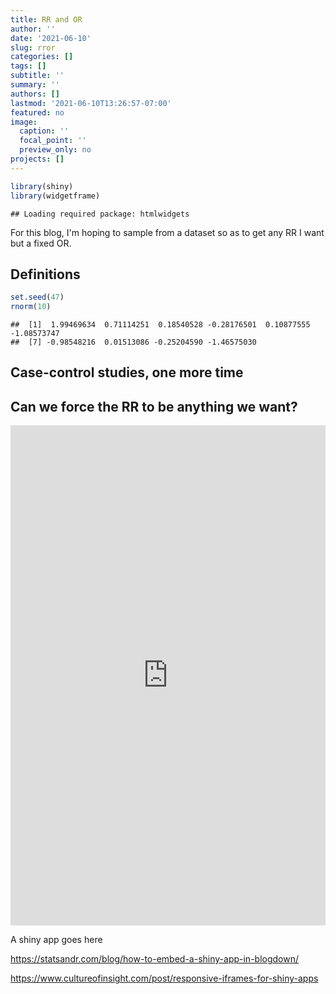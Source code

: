 ```yaml
---
title: RR and OR
author: ''
date: '2021-06-10'
slug: rror
categories: []
tags: []
subtitle: ''
summary: ''
authors: []
lastmod: '2021-06-10T13:26:57-07:00'
featured: no
image:
  caption: ''
  focal_point: ''
  preview_only: no
projects: []
---
```



```r
library(shiny)
library(widgetframe)
```

```
## Loading required package: htmlwidgets
```


For this blog, I'm hoping to sample from a dataset so as to get any RR I want but a fixed OR.

##  Definitions


```r
set.seed(47)
rnorm(10)
```

```
##  [1]  1.99469634  0.71114251  0.18540528 -0.28176501  0.10877555 -1.08573747
##  [7] -0.98548216  0.01513086 -0.25204590 -1.46575030
```

##  Case-control studies, one more time

##  Can we force the RR to be anything we want?


<iframe height="800" width="100%" frameborder="no" src="https://hardin47.shinyapps.io/RROR/"> </iframe>

A shiny app goes here

 https://statsandr.com/blog/how-to-embed-a-shiny-app-in-blogdown/ 

https://www.cultureofinsight.com/post/responsive-iframes-for-shiny-apps
